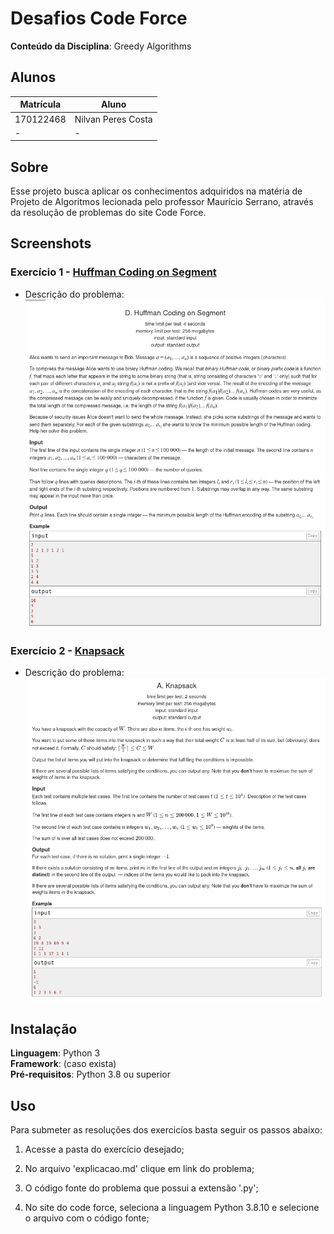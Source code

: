 # Desafios Code Force

**Conteúdo da Disciplina**: Greedy Algorithms<br>

## Alunos
|Matrícula | Aluno |
| -- | -- |
| 170122468  |  Nilvan Peres Costa |
| -  |  - |

## Sobre 
Esse projeto busca aplicar os conhecimentos adquiridos na matéria de Projeto de Algoritmos lecionada pelo professor Maurício Serrano, através da resolução de problemas do site Code Force.

## Screenshots

### Exercício 1 - [Huffman Coding on Segment](https://codeforces.com/contest/700/problem/D)

- Descrição do problema:
![Strongly Connected City](./HuffmanSegment//assets/Huffman.png)


### Exercício 2 - [Knapsack](https://codeforces.com/contest/1446/problem/A)

- Descrição do problema:
![Strongly Connected City](./Knapsack/assets/Knap.png)


## Instalação 
**Linguagem**: Python 3<br>
**Framework**: (caso exista)<br>
**Pré-requisitos**: Python 3.8 ou superior<br>

## Uso 

Para submeter as resoluções dos exercicíos basta seguir os passos abaixo:

1. Acesse a pasta do exercício desejado;

2. No arquivo 'explicacao.md' clique em link do problema;

3. O código fonte do problema que possui a extensão '.py';

4. No site do code force, seleciona a linguagem Python 3.8.10 e selecione o arquivo com o código fonte;





